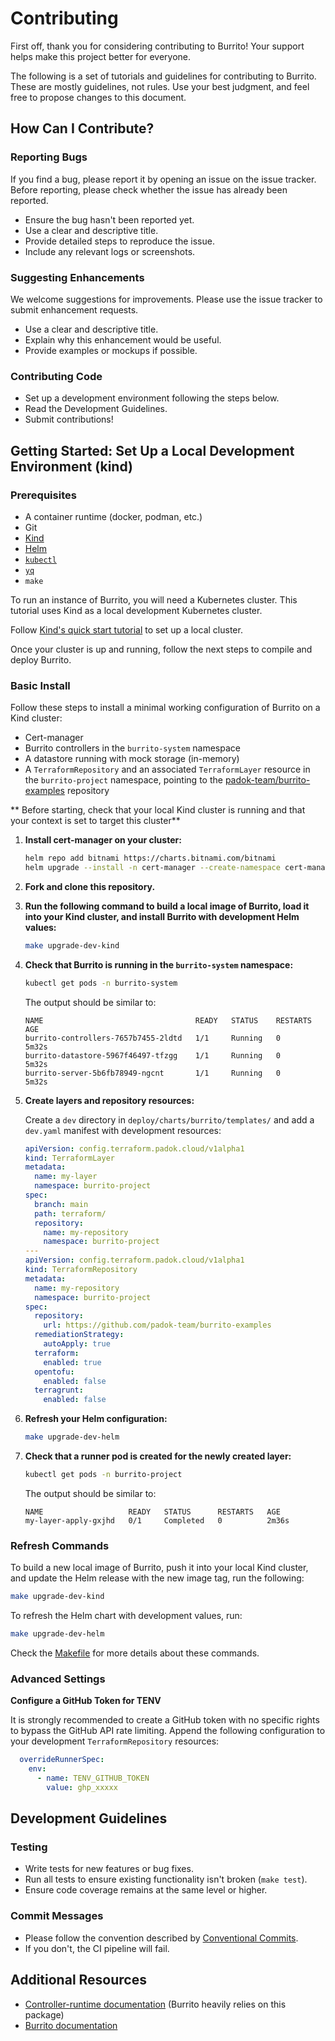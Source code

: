 # Contributing

First off, thank you for considering contributing to Burrito! Your support helps make this project better for everyone.

The following is a set of tutorials and guidelines for contributing to Burrito. These are mostly guidelines, not rules. Use your best judgment, and feel free to propose changes to this document.

## How Can I Contribute?

### Reporting Bugs

If you find a bug, please report it by opening an issue on the issue tracker. Before reporting, please check whether the issue has already been reported.

- Ensure the bug hasn't been reported yet.
- Use a clear and descriptive title.
- Provide detailed steps to reproduce the issue.
- Include any relevant logs or screenshots.

### Suggesting Enhancements

We welcome suggestions for improvements. Please use the issue tracker to submit enhancement requests.

- Use a clear and descriptive title.
- Explain why this enhancement would be useful.
- Provide examples or mockups if possible.

### Contributing Code

- Set up a development environment following the steps below.
- Read the Development Guidelines.
- Submit contributions!

## Getting Started: Set Up a Local Development Environment (kind)

### Prerequisites

- A container runtime (docker, podman, etc.)
- Git
- [Kind](https://kind.sigs.k8s.io/)
- [Helm](https://helm.sh/)
- [`kubectl`](https://kubernetes.io/docs/tasks/tools/#kubectl)
- [`yq`](https://github.com/mikefarah/yq)
- `make`

To run an instance of Burrito, you will need a Kubernetes cluster. This tutorial uses Kind as a local development Kubernetes cluster.

Follow [Kind's quick start tutorial](https://kind.sigs.k8s.io/docs/user/quick-start) to set up a local cluster.

Once your cluster is up and running, follow the next steps to compile and deploy Burrito.

### Basic Install

Follow these steps to install a minimal working configuration of Burrito on a Kind cluster:

- Cert-manager
- Burrito controllers in the `burrito-system` namespace
- A datastore running with mock storage (in-memory)
- A `TerraformRepository` and an associated `TerraformLayer` resource in the `burrito-project` namespace, pointing to the [padok-team/burrito-examples](https://github.com/padok-team/burrito-examples) repository

** Before starting, check that your local Kind cluster is running and that your context is set to target this cluster**

1. **Install cert-manager on your cluster:**

   ```bash
   helm repo add bitnami https://charts.bitnami.com/bitnami
   helm upgrade --install -n cert-manager --create-namespace cert-manager bitnami/cert-manager --set installCRDs=true
   ```

2. **Fork and clone this repository.**

3. **Run the following command to build a local image of Burrito, load it into your Kind cluster, and install Burrito with development Helm values:**

   ```bash
   make upgrade-dev-kind
   ```

4. **Check that Burrito is running in the `burrito-system` namespace:**

   ```bash
   kubectl get pods -n burrito-system
   ```

   The output should be similar to:

   ```
   NAME                                  READY   STATUS    RESTARTS   AGE
   burrito-controllers-7657b7455-2ldtd   1/1     Running   0          5m32s
   burrito-datastore-5967f46497-tfzgg    1/1     Running   0          5m32s
   burrito-server-5b6fb78949-ngcnt       1/1     Running   0          5m32s
   ```

5. **Create layers and repository resources:**

   Create a `dev` directory in `deploy/charts/burrito/templates/` and add a `dev.yaml` manifest with development resources:

   ```yaml
   apiVersion: config.terraform.padok.cloud/v1alpha1
   kind: TerraformLayer
   metadata:
     name: my-layer
     namespace: burrito-project
   spec:
     branch: main
     path: terraform/
     repository:
       name: my-repository
       namespace: burrito-project
   ---
   apiVersion: config.terraform.padok.cloud/v1alpha1
   kind: TerraformRepository
   metadata:
     name: my-repository
     namespace: burrito-project
   spec:
     repository:
       url: https://github.com/padok-team/burrito-examples
     remediationStrategy:
       autoApply: true
     terraform:
       enabled: true
     opentofu:
       enabled: false
     terragrunt:
       enabled: false
   ```

6. **Refresh your Helm configuration:**

   ```bash
   make upgrade-dev-helm
   ```

7. **Check that a runner pod is created for the newly created layer:**

   ```bash
   kubectl get pods -n burrito-project
   ```

   The output should be similar to:

   ```
   NAME                   READY   STATUS      RESTARTS   AGE
   my-layer-apply-gxjhd   0/1     Completed   0          2m36s
   ```

### Refresh Commands

To build a new local image of Burrito, push it into your local Kind cluster, and update the Helm release with the new image tag, run the following:

```bash
make upgrade-dev-kind
```

To refresh the Helm chart with development values, run:

```bash
make upgrade-dev-helm
```

Check the [Makefile](https://github.com/padok-team/burrito/blob/main/Makefile) for more details about these commands.

### Advanced Settings

**Configure a GitHub Token for TENV**

It is strongly recommended to create a GitHub token with no specific rights to bypass the GitHub API rate limiting. Append the following configuration to your development `TerraformRepository` resources:

```yaml
  overrideRunnerSpec:
    env:
      - name: TENV_GITHUB_TOKEN
        value: ghp_xxxxx
```

## Development Guidelines

### Testing

- Write tests for new features or bug fixes.
- Run all tests to ensure existing functionality isn't broken (`make test`).
- Ensure code coverage remains at the same level or higher.

### Commit Messages

- Please follow the convention described by [Conventional Commits](https://www.conventionalcommits.org/en/v1.0.0/).
- If you don't, the CI pipeline will fail.

## Additional Resources

- [Controller-runtime documentation](https://pkg.go.dev/sigs.k8s.io/controller-runtime@v0.13.0) (Burrito heavily relies on this package)
- [Burrito documentation](https://padok-team.github.io/burrito/)

